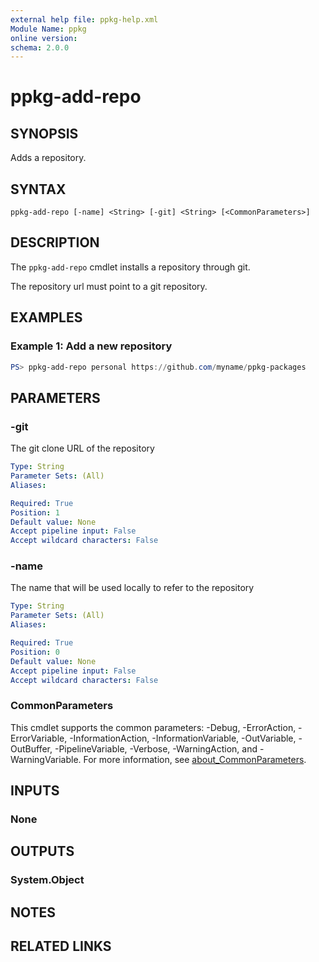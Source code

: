 ```yaml
---
external help file: ppkg-help.xml
Module Name: ppkg
online version:
schema: 2.0.0
---
```


# ppkg-add-repo

## SYNOPSIS
Adds a repository.

## SYNTAX

```
ppkg-add-repo [-name] <String> [-git] <String> [<CommonParameters>]
```

## DESCRIPTION
The `ppkg-add-repo` cmdlet installs a repository through git.

The repository url must point to a git repository.


## EXAMPLES

### Example 1: Add a new repository
```powershell
PS> ppkg-add-repo personal https://github.com/myname/ppkg-packages
```

## PARAMETERS

### -git
The git clone URL of the repository

```yaml
Type: String
Parameter Sets: (All)
Aliases:

Required: True
Position: 1
Default value: None
Accept pipeline input: False
Accept wildcard characters: False
```

### -name
The name that will be used locally to refer to the repository

```yaml
Type: String
Parameter Sets: (All)
Aliases:

Required: True
Position: 0
Default value: None
Accept pipeline input: False
Accept wildcard characters: False
```

### CommonParameters
This cmdlet supports the common parameters: -Debug, -ErrorAction, -ErrorVariable, -InformationAction, -InformationVariable, -OutVariable, -OutBuffer, -PipelineVariable, -Verbose, -WarningAction, and -WarningVariable. For more information, see [about_CommonParameters](http://go.microsoft.com/fwlink/?LinkID=113216).

## INPUTS

### None

## OUTPUTS

### System.Object
## NOTES

## RELATED LINKS
